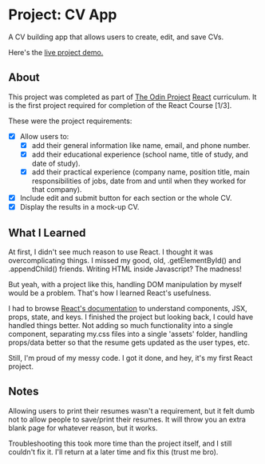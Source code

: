 Project: CV App
=============

A CV building app that allows users to create, edit, and save CVs.

Here's the [live project demo.](https://odin-react-cv-app.vercel.app/)

About
-----

This project was completed as part of [The Odin Project](https://www.theodinproject.com/) [React](https://www.theodinproject.com/paths/full-stack-javascript/courses/react) curriculum. It is the first project required for completion of the React Course [1/3].

These were the project requirements:

- [x] Allow users to:
  - [x] add their general information like name, email, and phone number.
  - [x] add their educational experience (school name, title of study, and date of study).
  - [x] add their practical experience (company name, position title, main responsibilities of jobs, date from and until when they worked for that company).
- [x] Include edit and submit button for each section or the whole CV.
- [x] Display the results in a mock-up CV.

What I Learned
-----

At first, I didn't see much reason to use React. I thought it was overcomplicating things. I missed my good, old, .getElementById() and .appendChild() friends. Writing HTML inside Javascript? The madness!

But yeah, with a project like this, handling DOM manipulation by myself would be a problem. That's how I learned React's usefulness.

I had to browse [React's documentation](https://react.dev/learn) to understand components, JSX, props, state, and keys. I finished the project but looking back, I could have handled things better. Not adding so much functionality into a single component, separating my.css files into a single 'assets' folder, handling props/data better so that the resume gets updated as the user types, etc.

Still, I'm proud of my messy code. I got it done, and hey, it's my first React project. 

Notes
-----

Allowing users to print their resumes wasn't a requirement, but it felt dumb not to allow people to save/print their resumes. It will throw you an extra blank page for whatever reason, but it works. 

Troubleshooting this took more time than the project itself, and I still couldn't fix it. I'll return at a later time and fix this (trust me bro).

